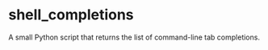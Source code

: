 shell_completions
=================

A small Python script that returns the list of command-line tab completions.